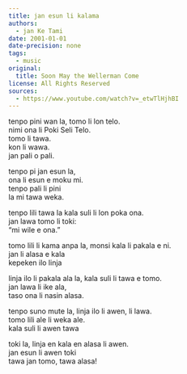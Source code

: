 ```yaml
---
title: jan esun li kalama
authors:
  - jan Ke Tami
date: 2001-01-01
date-precision: none
tags:
  - music
original:
  title: Soon May the Wellerman Come
license: All Rights Reserved
sources:
  - https://www.youtube.com/watch?v=_etwTlHjhBI
---
```


tenpo pini wan la, tomo li lon telo.  \
nimi ona li Poki Seli Telo.  \
tomo li tawa.  \
kon li wawa.  \
jan pali o pali.

tenpo pi jan esun la,  \
ona li esun e moku mi.  \
tenpo pali li pini  \
la mi tawa weka.

tenpo lili tawa la kala suli li lon poka ona.  \
jan lawa tomo li toki:  \
“mi wile e ona.”

tomo lili li kama anpa la, monsi kala li pakala e ni.  \
jan li alasa e kala  \
kepeken ilo linja

linja ilo li pakala ala la, kala suli li tawa e tomo.  \
jan lawa li ike ala,  \
taso ona li nasin alasa.

tenpo suno mute la, linja ilo li awen, li lawa.  \
tomo lili ale li weka ale.  \
kala suli li awen tawa

toki la, linja en kala en alasa li awen.  \
jan esun li awen toki  \
tawa jan tomo, tawa alasa!